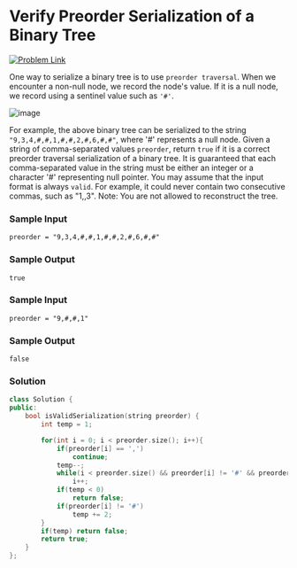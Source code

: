 # Verify Preorder Serialization of a Binary Tree

[![Problem Link](https://img.shields.io/badge/-LeetCode-FFA116?style=for-the-badge&logo=LeetCode&logoColor=black)](https://leetcode.com/problems/verify-preorder-serialization-of-a-binary-tree/description/)

One way to serialize a binary tree is to use `preorder traversal`. When we encounter a non-null node, 
we record the node's value. If it is a null node, we record using a sentinel value such as `'#'`.

![image](https://github.com/Harshu05x/ReviseWithArsh-6Companies30Days-Challenge/assets/96901785/9f412e92-feca-4780-b831-6dee5fd3af8d)

For example, the above binary tree can be serialized to the string `"9,3,4,#,#,1,#,#,2,#,6,#,#"`, where '#' represents a null node.
Given a string of comma-separated values `preorder`, return `true` if it is a correct preorder traversal serialization of a binary tree.
It is guaranteed that each comma-separated value in the string must be either an integer or a character '#' representing null pointer.
You may assume that the input format is always `valid`.
For example, it could never contain two consecutive commas, such as "1,,3".
Note: You are not allowed to reconstruct the tree.

### Sample Input
```
preorder = "9,3,4,#,#,1,#,#,2,#,6,#,#"
```

### Sample Output
```
true
```
### Sample Input
```
preorder = "9,#,#,1"
```

### Sample Output
```
false
```

### Solution
```cpp
class Solution {
public:
    bool isValidSerialization(string preorder) {
        int temp = 1;

        for(int i = 0; i < preorder.size(); i++){
            if(preorder[i] == ',')
                continue;
            temp--;
            while(i < preorder.size() && preorder[i] != '#' && preorder[i] != ',') 
                i++;
            if(temp < 0)
                return false;
            if(preorder[i] != '#')
                temp += 2;
        }
        if(temp) return false;
        return true;
    }
};
```
